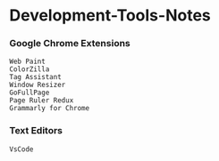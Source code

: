# Development-Tools-Notes

### Google Chrome Extensions
```
Web Paint
ColorZilla
Tag Assistant
Window Resizer
GoFullPage
Page Ruler Redux
Grammarly for Chrome
```
### Text Editors
```
VsCode
```
